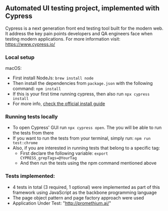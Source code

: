 ## Automated UI testing project, implemented with Cypress
Cypress is a next generation front end testing tool built for the modern web. It address the key pain points developers and QA engineers face when testing modern applications.
For more information visit: https://www.cypress.io/

### Local setup
macOS:
- First install NodeJs: `brew install node`
- Then install the dependencies from `package.json` with the following command: `npm install`
- If this is your first time running cypress, then also run `npx cypress install`
- For more info, [check the official install guide](https://docs.cypress.io/guides/getting-started/installing-cypress)

### Running tests locally
- To open Cypress' GUI run `npx cypress open`. The you will be able to run the tests from there
- If you want to run the tests from your terminal, simply run: `npm run test:chrome`
- Also, if you are interested in running tests that belong to a specific tag:
  - First declare the following variable: `export CYPRESS_grepTags=@YourTag`
  - And then run the tests using the npm command mentioned above

### Tests implemented:
- 4 tests in total (3 required, 1 optional) were implemented as part of this framework using JavaScript as the backbone programming language
- The page object pattern and page factory approach were used
- Application Under Test: "http://promethium.ai/"


